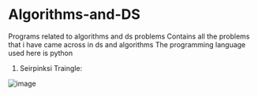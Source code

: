 # Algorithms-and-DS
Programs related to algorithms and ds problems
Contains all the problems that i have came across in ds and algorithms
The programming language used here is python

1) Seirpinksi Traingle:

[Click me to go to the program]: https://colab.research.google.com/gist/preetpalsinghspat/fd7c2ba4ed054b32f5535d3963bad72d/untitled0.ipynb#scrollTo=EHRT90B6EHOH

![image](https://user-images.githubusercontent.com/38079818/139101500-7430a281-0bbd-4f2f-aa25-e04ddd6cb5c3.png)
